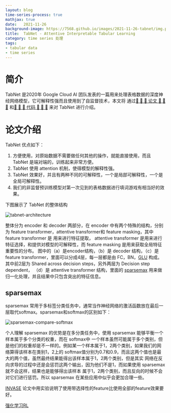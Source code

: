 ```yaml
---
layout: blog
time-series-process: true
mathjax: true
date:   2021-11-26
background-image: https://7568.github.io/images/2021-11-26-tabnet/img.png
title:  TabNet - Attentive Interpretable Tabular Learning
category: time series 处理
tags:
- tabular data
- time series
---
```


[tabnet-architecture]:https://7568.github.io/images/2021-11-26-tabnet/tabnet-architecture.png
[sparsemax-compare-softmax]:https://7568.github.io/images/2021-11-26-tabnet/sparsemax-compare-softmax.png

# 简介

TabNet 是2020年 Google Cloud AI 团队发表的一篇用来处理表格数据的深度神经网络模型，它可解释性强而且使用到了自监督技术，本文将
通过[💝 💝 💝 论文 💝 💝 💝](https://arxiv.org/pdf/1908.07442.pdf) 和[💝 💝 💝 代码 💝 💝 💝](https://github.com/dreamquark-ai/tabnet) 来对 TabNet 进行介绍。

# 论文介绍

TabNet 优点如下：
1. 方便使用，对原始数据不需要做任何其他的操作，就能直接使用，而且 TabNet 是端对端的，训练起来非常方便。
2. TabNet 使用 attention 机制，使得模型的解释性强。
3. TabNet 效果好，并且有两种不同的可解释性，一个是局部可解释性，一个是全局可解释性。
4. 我们的非监督预训练模型对第一次见到的表格数据进行填词游戏有相当好的效果。

下图展示了 TabNet 的整体结构

![tabnet-architecture]

整体分为 encoder 和 decoder 两部分，在 encoder 中有两个特殊的结构，分别为 feature transformer，attentive transformer和 feature masking，其中 feature transformer 是
用来进行特征提取， attentive transformer 是用来进行特征选择，和提供对模型的可解释性，而 feature masking 是用来获取全局特征重要性的分布。
图中的（a）是encoder结构，（b）是 decoder 结构，（c）是 feature transformer，里面可以分成4层，每一层都是由 FC，BN，[GLU](https://7568.github.io/2021/11/15/cnn-seq2seqModel.html#glu) 构成。其中前2层为 Shared across decision steps，另外两层为 Decision step dependent，
（d）是 attentive transformer 结构，里面的 [sparsemax](https://arxiv.org/pdf/1602.02068) 用来做归一化处理，并且结果中只包含突出的特征信息。

## sparsemax

sparsemax 常用于多标签分类任务中，通常当作神经网络的激活函数放在最后一层取代softmax。sparsemax和softmax的区别如下：

![sparsemax-compare-softmax]

个人理解 sparsemax 的优势是在多分类任务中，使用 sparsemax 能够平衡一个样本属于多个分类的权重，而在 softmax中
一个样本虽然可能属于多个类别，但是他们的权重却是不一样的。例如某一个样本属于1，2两个类别，如果我们的网络算得该样本在类别1，2上的
softmax值分别为0.7和0.9，而且这两个值也是最大的两个值，虽然最终结果能得出该样本属于1，2两个类别，但是其实
网络在反向求导的过程中还是会惩罚这两个输出，因为他们不是1，而如果使用 sparsemax 就不会这样，结果也是能够得出该样本
属于1，2两个类别，而且反向的时候不会对它们进行惩罚。所以 sparsemax 在某些应用中似乎会更加合理一些。


[INVASE](https://openreview.net/pdf?id=BJg_roAcK7) 论文中用实验说明了使用带选择性的feature比使用全部的feature效果要好。

[强化学习RL](https://openreview.net/pdf?id=B1gJOoRcYQ)



